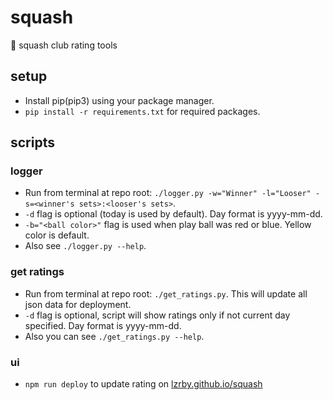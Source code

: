 # squash

🏸 squash club rating tools

## setup

- Install pip(pip3) using your package manager.
- `pip install -r requirements.txt` for required packages.

## scripts

### logger

- Run from terminal at repo root: `./logger.py -w="Winner" -l="Looser" -s=<winner's sets>:<looser's sets>`.
- `-d` flag is optional (today is used by default). Day format is yyyy-mm-dd.
- `-b="<ball color>"` flag is used when play ball was red or blue. Yellow color is default.
- Also see `./logger.py --help`.

### get ratings

- Run from terminal at repo root: `./get_ratings.py`. This will update all json data for deployment.
- `-d` flag is optional, script will show ratings only if not current day specified. Day format is yyyy-mm-dd.
- Also you can see `./get_ratings.py --help`.

### ui

- `npm run deploy` to update rating on [lzrby.github.io/squash](http://lzrby.github.io/squash)
